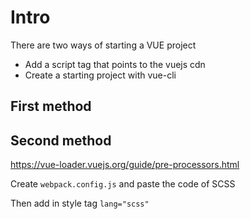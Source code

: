 # Intro

There are two ways of starting a VUE project

* Add a script tag that points to the vuejs cdn
* Create a starting project with vue-cli

## First method

## Second method

https://vue-loader.vuejs.org/guide/pre-processors.html

Create `webpack.config.js` and paste the code of SCSS

Then add in style tag `lang="scss"`


